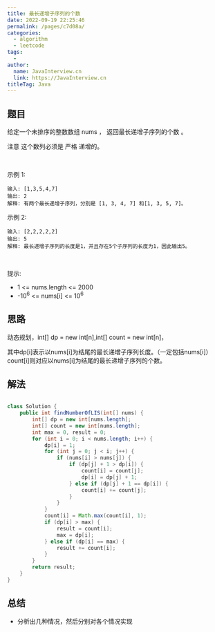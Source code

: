 ```yaml
---
title: 最长递增子序列的个数
date: 2022-09-19 22:25:46
permalink: /pages/c7d08a/
categories:
  - algorithm
  - leetcode
tags:
  - 
author: 
  name: JavaInterview.cn
  link: https://JavaInterview.cn
titleTag: Java
---
```


## 题目

给定一个未排序的整数数组 nums ， 返回最长递增子序列的个数 。

注意 这个数列必须是 严格 递增的。

 

示例 1:

    输入: [1,3,5,4,7]
    输出: 2
    解释: 有两个最长递增子序列，分别是 [1, 3, 4, 7] 和[1, 3, 5, 7]。
示例 2:

    输入: [2,2,2,2,2]
    输出: 5
    解释: 最长递增子序列的长度是1，并且存在5个子序列的长度为1，因此输出5。
 

提示: 

- 1 <= nums.length <= 2000
- -10<sup>6</sup> <= nums[i] <= 10<sup>6</sup>


## 思路

动态规划，int[] dp = new int[n],int[] count = new int[n]，

其中dp[i]表示以nums[i]为结尾的最长递增子序列长度。（一定包括nums[i]）count[i]则对应以nums[i]为结尾的最长递增子序列的个数。

## 解法
```java

class Solution {
    public int findNumberOfLIS(int[] nums) {
        int[] dp = new int[nums.length];
        int[] count = new int[nums.length];
        int max = 0, result = 0;
        for (int i = 0; i < nums.length; i++) {
            dp[i] = 1;
            for (int j = 0; j < i; j++) {
                if (nums[i] > nums[j]) {
                    if (dp[j] + 1 > dp[i]) {
                        count[i] = count[j];
                        dp[i] = dp[j] + 1;
                    } else if (dp[j] + 1 == dp[i]) {
                        count[i] += count[j];
                    }
                }
            }
            count[i] = Math.max(count[i], 1);
            if (dp[i] > max) {
                result = count[i];
                max = dp[i];
            } else if (dp[i] == max) {
                result += count[i];
            }
        }
        return result;
    }
}
```

## 总结

- 分析出几种情况，然后分别对各个情况实现 
